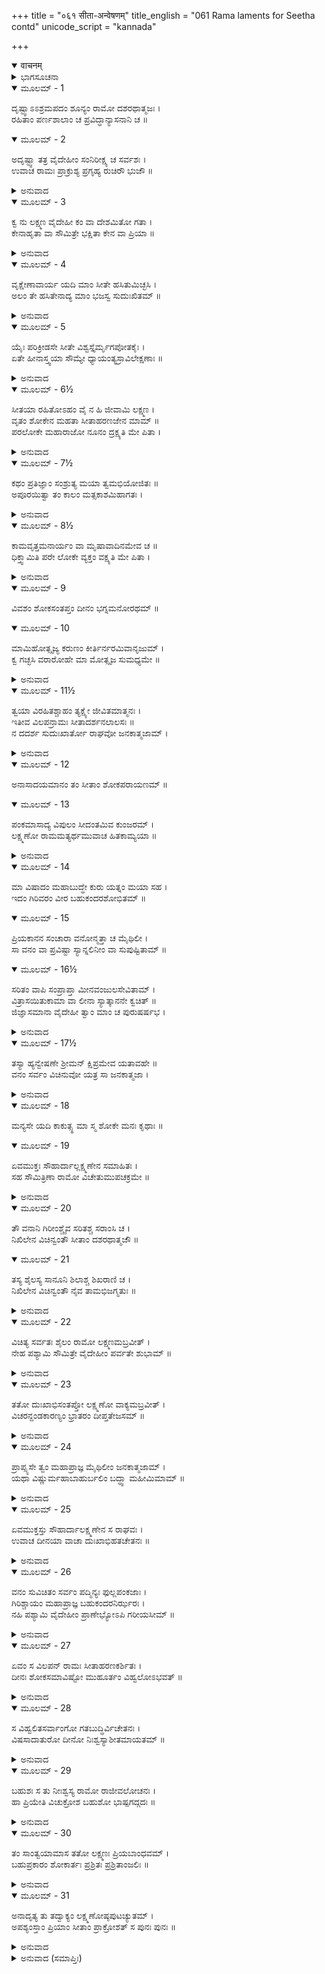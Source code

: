 +++
title = "०६१ सीता-अन्वेषणम्"
title_english = "061 Rama laments for Seetha contd"
unicode_script = "kannada"

+++
<details open><summary>वाचनम्</summary>

<div class="audioEmbed"  caption="श्रीराम-हरिसीताराममूर्ति-घनपाठिभ्यां वचनम्" src="https://archive.org/download/Ramayana-recitation-Sriram-harisItArAmamUrti-Ghanapaati-v2/Kanda_3/Kanda_3_ARK-061-Sitaa_Anveshanam.mp3"></div>
</details>



<details><summary>ಭಾಗಸೂಚನಾ</summary>

ಶ್ರೀರಾಮ ಲಕ್ಷ್ಮಣರಿಂದ ಪುನಃ ಸೀತೆಯ ಅನ್ವೇಷಣೆ, ಶ್ರೀರಾಮನ ವಿಲಾಪ
</details>

<details open><summary>ಮೂಲಮ್ - 1</summary>

ದೃಷ್ಟ್ವಾಽಽಶ್ರಮಪದಂ ಶೂನ್ಯಂ ರಾಮೋ ದಶರಥಾತ್ಮಜಃ ।  
ರಹಿತಾಂ ಪರ್ಣಶಾಲಾಂ ಚ ಪ್ರವಿದ್ಧಾನ್ಯಾಸನಾನಿ ಚ ॥
</details>

<details open><summary>ಮೂಲಮ್ - 2</summary>

ಅದೃಷ್ಟ್ವಾ ತತ್ರ ವೈದೇಹೀಂ ಸಂನಿರೀಕ್ಷ್ಯ ಚ ಸರ್ವಶಃ ।  
ಉವಾಚ ರಾಮಃ ಪ್ರಾಕ್ರುಶ್ಯ ಪ್ರಗೃಹ್ಯ ರುಚಿರೌ ಭುಜೌ ॥
</details>

<details><summary>ಅನುವಾದ</summary>

ಎಲ್ಲೆಡೆ ಹುಡುಕಿ ಶ್ರೀರಾಮನು ಲಕ್ಷ್ಮಣನೊಡನೆ ಪುನಃ ಆಶ್ರಮಕ್ಕೆ ಬಂದಾಗಲೂ ಪರ್ಣಶಾಲೆಯು ಶೂನ್ಯವಾಗಿತ್ತು. ಸೀತೆಯು ಇರಲಿಲ್ಲ. ಆಸನಗಳೆಲ್ಲ ಅಸ್ತವ್ಯಸ್ತವಾಗಿ ಬಿದ್ದಿದ್ದವು. ಆಶ್ರಮದ ಎಲ್ಲಕಡೆ ದಿಟ್ಟಿಸಿನೋಡಿದರೂ ವೈದೇಹಿಯು ಕಾಣದಿದ್ದಾಗ ಶ್ರೀರಾಮನು ತನ್ನ ಸುಂದರ ಭುಜಗಳನ್ನೆತ್ತಿ ಸೀತಾ-ಸೀತಾ ಎಂದು ಜೋರಾಗಿ ಕರೆಯುತ್ತಾ ಲಕ್ಷ್ಮಣನಲ್ಲಿ ಹೇಳಿದನು.॥1-2॥
</details>

<details open><summary>ಮೂಲಮ್ - 3</summary>

ಕ್ವ ನು ಲಕ್ಷ್ಮಣ ವೈದೇಹೀ ಕಂ ವಾ ದೇಶಮಿತೋ ಗತಾ ।  
ಕೇನಾಹೃತಾ ವಾ ಸೌಮಿತ್ರೇ ಭಕ್ಷಿತಾ ಕೇನ ವಾ ಪ್ರಿಯಾ ॥
</details>

<details><summary>ಅನುವಾದ</summary>

ತಮ್ಮ ಲಕ್ಷ್ಮಣ! ವೈದೇಹಿ ಎಲ್ಲಿರುವಳು? ಇಲ್ಲಿಂದ ಯಾವ ದೇಶಕ್ಕೆ ಹೋದಳು? ಸುಮಿತ್ರಾನಂದನ! ನನ್ನ ಪ್ರಿಯೆ ಸೀತೆಯನ್ನು ಯಾರು ಕದ್ದುಕೊಂಡು ಹೋದರು? ಅಥವಾ ಯಾವ ರಾಕ್ಷಸನು ತಿಂದುಹಾಕಿದನು.॥3॥
</details>

<details open><summary>ಮೂಲಮ್ - 4</summary>

ವೃಕ್ಷೇಣಾವಾರ್ಯ ಯದಿ ಮಾಂ ಸೀತೇ ಹಸಿತುಮಿಚ್ಛಸಿ ।  
ಅಲಂ ತೇ ಹಸಿತೇನಾದ್ಯ ಮಾಂ ಭಜಸ್ವ ಸುದುಃಖಿತಮ್ ॥
</details>

<details><summary>ಅನುವಾದ</summary>

(ಮತ್ತೆ ಅವನು ಸೀತೆಯನ್ನು ಸಂಬೋಧಿಸುತ್ತಾ) ಸೀತೇ! ನೀನು ಮರಗಳ ಮರೆಯಲ್ಲಿ ಅಡಗಿದ್ದು ನನ್ನೊಂದಿಗೆ ವಿನೋದ ಮಾಡುತ್ತಿದ್ದರೆ ಈ ಸಮಯ ಸರಿಯಲ್ಲ, ನಾನು ಬಹಳ ದುಃಖಿತನಾಗಿದ್ದನೆ. ನನ್ನ ಬಳಿಗೆ ಬಾ.॥4॥
</details>

<details open><summary>ಮೂಲಮ್ - 5</summary>

ಯೈಃ ಪರಿಕ್ರೀಡಸೇ ಸೀತೇ ವಿಶ್ವಸ್ತೈರ್ಮೃಗಪೋತಕೈಃ ।  
ಏತೇ ಹೀನಾಸ್ತ್ವಯಾ ಸೌಮ್ಯೇ ಧ್ಯಾಯಂತ್ಯಸ್ರಾವಿಲೇಕ್ಷಣಾಃ ॥
</details>

<details><summary>ಅನುವಾದ</summary>

ಸೌಮ್ಯಳಾದ ಸೀತೇ! ನೀನು ಅಪಾರ ವಿಶ್ವಾಸವನ್ನಿಟ್ಟಿದ್ದ ಈ ಜಿಂಕೆಮರಿಗಳೊಂದಿಗೆ ನೀನು ಆಟವಾಡುತ್ತಿದ್ದೆಯಲ್ಲ? ಅವು ಇಂದು ನೀನಿಲ್ಲದೆ ದುಃಖಿಯಾಗಿ ಕಣ್ಣೀರು ಸುರಿಸುತ್ತಾ ಚಿಂತಿತವಾಗಿವೆ.॥5॥
</details>

<details open><summary>ಮೂಲಮ್ - 6½</summary>

ಸೀತಯಾ ರಹಿತೋಽಹಂ ವೈ ನ ಹಿ ಜೀವಾಮಿ ಲಕ್ಷ್ಮಣ ।  
ವೃತಂ ಶೋಕೇನ ಮಹತಾ ಸೀತಾಹರಣಜೇನ ಮಾಮ್ ॥  
ಪರಲೋಕೇ ಮಹಾರಾಜೋ ನೂನಂ ದ್ರಕ್ಷ್ಯತಿ ಮೇ ಪಿತಾ ।
</details>

<details><summary>ಅನುವಾದ</summary>

ಲಕ್ಷ್ಮಣ! ಸೀತೆಯಿಲ್ಲದೆ ನಾನು ಬದುಕಿರಲಾರೆ, ಸೀತಾಪಹಾರದ ಮಹಾಶೋಕವು ನನ್ನನ್ನು ಆವರಿಸಿಕೊಂಡಿದೆ. ನಿಶ್ಚಯವಾಗಿ ಈಗ ಪರಲೋಕದಲ್ಲಿ ಇರುವ ನನ್ನ ತಂದೆಯು ನನ್ನನ್ನು ನೋಡುವರು.॥6½॥
</details>

<details open><summary>ಮೂಲಮ್ - 7½</summary>

ಕಥಂ ಪ್ರತಿಜ್ಞಾಂ ಸಂಶ್ರುತ್ಯ ಮಯಾ ತ್ವಮಭಿಯೋಜಿತಃ ॥  
ಅಪೂರಯಿತ್ವಾ ತಂ ಕಾಲಂ ಮತ್ಸಕಾಶಮಿಹಾಗತಃ ।
</details>

<details><summary>ಅನುವಾದ</summary>

ಅವರು ನನ್ನನ್ನು ನಿಂದಿಸುತ್ತಾ ಹೇಳುವರು - ನಾನಾದರೋ ನಿನಗೆ ವನವಾಸಕ್ಕಾಗಿ ಆಜ್ಞಾಪಿಸಿದ್ದೆ. ನೀನೂ ಕೂಡ ಅಲ್ಲಿರಲು ಪ್ರತಿಜ್ಞೆಮಾಡಿದ್ದೆ. ಮತ್ತೆ ಅಷ್ಟು ಸಮಯ ಅಲ್ಲಿರದೆ ಪ್ರತಿಜ್ಞೆಯನ್ನು ಪೂರ್ಣಗೊಳಿಸದೆಯೇ ಇಲ್ಲಿಗೆ ಏಕೆ ಬಂದೆ.॥7½॥
</details>

<details open><summary>ಮೂಲಮ್ - 8½</summary>

ಕಾಮವೃತ್ತಮನಾರ್ಯಂ ವಾ ಮೃಷಾವಾದಿನಮೇವ ಚ ॥  
ಧಿಕ್ತ್ವಾಮಿತಿ ಪರೇ ಲೋಕೇ ವ್ಯಕ್ತಂ ವಕ್ಷ್ಯತಿ ಮೇ ಪಿತಾ ।
</details>

<details><summary>ಅನುವಾದ</summary>

ನಿನ್ನಂತಹ ಸ್ವೇಚ್ಛಾಚಾರೀ, ಅನಾರ್ಯ, ಮಿಥ್ಯಾವಾದಿಗೆ ಧಿಕ್ಕಾರವಿರಲಿ. ಹೀಗೆ ಪರಲೋಕದಲ್ಲಿ ತಂದೆಯವರು ನನ್ನನ್ನು ಖಂಡಿತವಾಗಿ ಕೇಳುವರು.॥8½॥
</details>

<details open><summary>ಮೂಲಮ್ - 9</summary>

ವಿವಶಂ ಶೋಕಸಂತಪ್ತಂ ದೀನಂ ಭಗ್ನಮನೋರಥಮ್ ॥
</details>

<details open><summary>ಮೂಲಮ್ - 10</summary>

ಮಾಮಿಹೋತ್ಸೃಜ್ಯ ಕರುಣಂ ಕೀರ್ತಿರ್ನರಮಿವಾನೃಜುಮ್ ।  
ಕ್ವ ಗಚ್ಛಸಿ ವರಾರೋಹೇ ಮಾ ಮೋತ್ಸೃಜ ಸುಮಧ್ಯಮೇ ॥
</details>

<details><summary>ಅನುವಾದ</summary>

ವರಾರೋಹೆ! ಸೀತೇ! ನಾನು ವಿವಶ, ಶೋಕಸಂತಪ್ತ, ದೀನ, ಭಗ್ನಮನೋರಥನಾಗಿ ಕರುಣಾಜನಕ ಅವಸ್ಥೆಯಲ್ಲಿ ಬಿದ್ದಿರುವೆನು. ಕುಟಿಲ ಮನುಷ್ಯನನ್ನು ಕೀರ್ತಿಯು ತ್ಯಜಿಸುವಂತೆಯೇ ನೀನು ಇಲ್ಲಿ ನನ್ನನ್ನು ಬಿಟ್ಟು ಎಲ್ಲಿಗೆ ಹೊರಟು ಹೋಗಿರುವೆ? ನನ್ನನ್ನು ಬಿಟ್ಟು ಹೋಗಬೇಡ, ಬಿಟ್ಟು ಹೋಗಬೇಡ.॥9-10॥
</details>

<details open><summary>ಮೂಲಮ್ - 11½</summary>

ತ್ವಯಾ ವಿರಹಿತಶ್ಚಾಹಂ ತ್ಯಕ್ಷ್ಯೇ ಜೀವಿತಮಾತ್ಮನಃ ।  
ಇತೀವ ವಿಲಪನ್ರಾಮಃ ಸೀತಾದರ್ಶನಲಾಲಸಃ ॥  
ನ ದದರ್ಶ ಸುದುಃಖಾರ್ತೋ ರಾಘವೋ ಜನಕಾತ್ಮಜಾಮ್ ।
</details>

<details><summary>ಅನುವಾದ</summary>

ನಿನ್ನ ವಿಯೋಗದಲ್ಲಿ ನಾನು ಪ್ರಾಣ ತ್ಯಾಗ ಮಾಡುವೆನು. ಹೀಗೆ ಅತ್ಯಂತ ದುಃಖಿತನಾಗಿ ವಿಲಾಪಿಸುತ್ತಿರುವ ರಘುಕುಲನಂದನ ಶ್ರೀರಾಮನು ಸೀತೆಯ ದರ್ಶನಕ್ಕಾಗಿ ಅತ್ಯಂತ ಉತ್ಕಂಠಿತನಾದವನು, ಆದರೂ ಅವನಿಗೆ ಜಾನಕಿಯು ಕಂಡುಬಂದಿಲ್ಲ.॥11½॥
</details>

<details open><summary>ಮೂಲಮ್ - 12</summary>

ಅನಾಸಾದಯಮಾನಂ ತಂ ಸೀತಾಂ ಶೋಕಪರಾಯಣಮ್ ॥
</details>

<details open><summary>ಮೂಲಮ್ - 13</summary>

ಪಂಕಮಾಸಾದ್ಯ ವಿಪುಲಂ ಸೀದಂತಮಿವ ಕುಂಜರಮ್ ।  
ಲಕ್ಷ್ಮಣೋ ರಾಮಮತ್ಯರ್ಥಮುವಾಚ ಹಿತಕಾಮ್ಯಯಾ ॥
</details>

<details><summary>ಅನುವಾದ</summary>

ಭಾರೀ ಕೆಸರಿನಲ್ಲಿ ಸಿಕ್ಕಿಹಾಕಿಕೊಂಡು ಕಷ್ಟಪಡುತ್ತಿರುವ ಆನೆಯಂತೆ ಸೀತೆಯನ್ನು ಪಡೆಯದೆ ಅತ್ಯಂತ ಶೋಕದಲ್ಲಿ ಮುಳುಗಿದ ಶ್ರೀರಾಮನ ಹಿತದ ಕಾಮನೆಯಿಂದ ಲಕ್ಷ್ಮಣನು ಅವನಲ್ಲಿ ಹೀಗೆ ಹೇಳಿದನು.॥12-13॥
</details>

<details open><summary>ಮೂಲಮ್ - 14</summary>

ಮಾ ವಿಷಾದಂ ಮಹಾಬುದ್ಧೇ ಕುರು ಯತ್ನಂ ಮಯಾ ಸಹ ।  
ಇದಂ ಗಿರಿವರಂ ವೀರ ಬಹುಕಂದರಶೋಭಿತಮ್ ॥
</details>

<details open><summary>ಮೂಲಮ್ - 15</summary>

ಪ್ರಿಯಕಾನನ ಸಂಚಾರಾ ವನೋನ್ಮತ್ತಾ ಚ ಮೈಥಿಲೀ ।  
ಸಾ ವನಂ ವಾ ಪ್ರವಿಷ್ಟಾ ಸ್ಯಾನ್ನಲಿನೀಂ ವಾ ಸುಪುಷ್ಟಿತಾಮ್ ॥
</details>

<details open><summary>ಮೂಲಮ್ - 16½</summary>

ಸರಿತಂ ವಾಪಿ ಸಂಪ್ರಾಪ್ತಾ ಮೀನವಂಜುಲಸೇವಿತಾಮ್ ।  
ವಿತ್ರಾಸಯಿತುಕಾಮಾ ವಾ ಲೀನಾ ಸ್ಯಾತ್ಕಾನನೇ ಕ್ವಚಿತ್ ॥  
ಜಿಜ್ಞಾಸಮಾನಾ ವೈದೇಹೀ ತ್ವಾಂ ಮಾಂ ಚ ಪುರುಷರ್ಷಭ ।
</details>

<details><summary>ಅನುವಾದ</summary>

ಮಹಾಬಾಹೋ! ನೀನು ವಿಷಾದಪಡಬೇಡ, ನನ್ನೊಂದಿಗೆ ಸೀತೆಯನ್ನು ಹುಡುಕಲು ಪ್ರಯತ್ನಿಸು. ವೀರವರನೇ! ಎದುರಿಗೆ ಅನೇಕ ಗುಹೆಗಳಿಂದ ಕೂಡಿದ ಎತ್ತರವಾದ ಪರ್ವತವು ಕಂಡು ಬರುತ್ತಿದೆಯಲ್ಲ, ಮಿಥಿಲೇಶಕುಮಾರಿಗೆ ವನದಲ್ಲಿ ತಿರುಗಾಡುವುದು ಪ್ರಿಯವಾಗಿತ್ತು. ಆದ್ದರಿಂದ ವನಕ್ಕೆ ಹೋಗಿರಬಹುದು, ಅಥವಾ ಸುಂದರ ಕಮಲಪುಷ್ಪಗಳಿಂದ ತುಂಬಿದ ಈ ಸರೋವರದ ಬಳಿಗೆ ಅಥವಾ ಬೆಟ್ಟಗಳಿಂದ ಸುಶೋಭಿತ ನದಿಯ ತೀರಕ್ಕೆ ಹೋಗಿರಬಹುದು. ಪುರುಷ ಪ್ರವರ! ನಮ್ಮನ್ನು ಹೆದರಿಸಲು ಅಥವಾ ನಾವಿಬ್ಬರು ಹೆದರುತ್ತೇವೊ ಇಲ್ಲವೋ ಎಂಬುದನ್ನು ನೋಡಲು ಕಾಡಿನಲ್ಲಿ ಎಲ್ಲಾದರೂ ಅಡಗಿರಬಹುದು.॥14-16½॥
</details>

<details open><summary>ಮೂಲಮ್ - 17½</summary>

ತಸ್ಯಾ ಹ್ಯನ್ವೇಷಣೇ ಶ್ರೀಮನ್ ಕ್ಷಿಪ್ರಮೇವ ಯತಾವಹೇ ॥  
ವನಂ ಸರ್ವಂ ವಿಚಿನುವೋ ಯತ್ರ ಸಾ ಜನಕಾತ್ಮಜಾ ।
</details>

<details><summary>ಅನುವಾದ</summary>

ಆದ್ದರಿಂದ ಶ್ರೀಮಾನ್ ರಾಮ! ವನದಲ್ಲಿ ಇಲ್ಲೇ ಎಲ್ಲಾದರೂ ಜಾನಕಿಯು ಇರುವ ಸಂಭವವಿದೆ. ಆ ಎಲ್ಲ ಸ್ಥಾನಗಳನ್ನು ನಾವಿಬ್ಬರೂ ಬೇಗನೇ ಆಕೆಯನ್ನು ಹುಡುಕಲು ಪ್ರಯತ್ನಿಸೋಣ.॥17½॥
</details>

<details open><summary>ಮೂಲಮ್ - 18</summary>

ಮನ್ಯಸೇ ಯದಿ ಕಾಕುತ್ಸ್ಥ ಮಾ ಸ್ಮ ಶೋಕೇ ಮನಃ ಕೃಥಾಃ ॥
</details>

<details open><summary>ಮೂಲಮ್ - 19</summary>

ಏವಮುಕ್ತಃ ಸೌಹಾರ್ದಾಲ್ಲಕ್ಷ್ಮಣೇನ ಸಮಾಹಿತಃ ।  
ಸಹ ಸೌಮಿತ್ರಿಣಾ ರಾಮೋ ವಿಚೇತುಮುಪಚಕ್ರಮೇ ॥
</details>

<details><summary>ಅನುವಾದ</summary>

ರಘುನಂದನ! ನನ್ನ ಮಾತು ನಿನಗೆ ಸರಿಕಂಡರೆ ನೀನು ಶೋಕವನ್ನು ಬಿಡು. ಲಕ್ಷ್ಮಣನು ಈ ಪ್ರಕಾರ ಸೌಹಾರ್ದತೆಯಿಂದ ಸಮಜಾಯಿಸಿದಾಗ ಶ್ರೀರಾಮದಂದ್ರನು ಎಚ್ಚರಗೊಂಡು, ಅವನು ಸುಮಿತ್ರಾನಂದನನ ಜೊತೆಗೆ ಸೀತೆಯನ್ನು ಹುಡುಕಲು ಪ್ರಾರಂಭಿಸಿದನು.॥18-19॥
</details>

<details open><summary>ಮೂಲಮ್ - 20</summary>

ತೌ ವನಾನಿ ಗಿರೀಂಶ್ಚೈವ ಸರಿತಶ್ಚ ಸರಾಂಸಿ ಚ ।  
ನಿಖಿಲೇನ ವಿಚಿನ್ವಂತೌ ಸೀತಾಂ ದಶರಥಾತ್ಮಜೌ ॥
</details>

<details open><summary>ಮೂಲಮ್ - 21</summary>

ತಸ್ಯ ಶೈಲಸ್ಯ ಸಾನೂನಿ ಶಿಲಾಶ್ಚ ಶಿಖರಾಣಿ ಚ ।  
ನಿಖಿಲೇನ ವಿಚಿನ್ವಂತೌ ನೈವ ತಾಮಭಿಜಗ್ಮತುಃ ॥
</details>

<details><summary>ಅನುವಾದ</summary>

ದಶರಥನ ಆ ಪುತ್ರರಿಬ್ಬರೂ ಸೀತೆಯನ್ನು ಹುಡುಕುತ್ತಾ ವನಗಳಲ್ಲಿ, ಪರ್ವತಗಳಲ್ಲಿ, ನದಿಗಳಲ್ಲಿ, ಸರೋವರದ ತೀರಗಳಲ್ಲಿ ಸುತ್ತುತ್ತಾ ಪೂರ್ಣ ಪ್ರಯತ್ನದೊಂದಿಗೆ ಅರಸಿದರು. ಆ ಪರ್ವತ ಶಿಖರಗಳಲ್ಲಿ, ಬಂಡೆಗಳ ನಡುವೆ ಚೆನ್ನಾಗಿ ಹುಡುಕಿದರು. ಆದರೆ ಎಲ್ಲಿಯೂ ಆಕೆಯ ಸುಳಿವು ಸಿಗಲಿಲ್ಲ.॥20-21॥
</details>

<details open><summary>ಮೂಲಮ್ - 22</summary>

ವಿಚಿತ್ಯ ಸರ್ವತಃ ಶೈಲಂ ರಾಮೋ ಲಕ್ಷ್ಮಣಮಬ್ರವೀತ್ ।  
ನೇಹ ಪಶ್ಯಾಮಿ ಸೌಮಿತ್ರೇ ವೈದೇಹೀಂ ಪರ್ವತೇ ಶುಭಾಮ್ ॥
</details>

<details><summary>ಅನುವಾದ</summary>

ಪರ್ವತದ ಎಲ್ಲೆಡೆ ಹುಡುಕಿ ಶ್ರೀರಾಮನು ಲಕ್ಷ್ಮಣನಲ್ಲಿ ಹೇಳಿದನು - ಸೌಮಿತ್ರಿಯೇ! ಈ ಪರ್ವತದಲ್ಲಾದರೋ ನಾನು ಸುಂದರ ವೈದೇಹಿಯನ್ನು ನೋಡಿಲ್ಲ.॥22॥
</details>

<details open><summary>ಮೂಲಮ್ - 23</summary>

ತತೋ ದುಃಖಾಭಿಸಂತಪ್ತೋ ಲಕ್ಷ್ಮಣೋ ವಾಕ್ಯಮಬ್ರವೀತ್ ।  
ವಿಚರನ್ದಂಡಕಾರಣ್ಯಂ ಭ್ರಾತರಂ ದೀಪ್ತತೇಜಸಮ್ ॥
</details>

<details><summary>ಅನುವಾದ</summary>

ದುಃಖದಿಂದ ಸಂತಪ್ತನಾದ ಲಕ್ಷ್ಮಣನು ದಂಡಕಾರಣ್ಯದಲ್ಲಿ ಅಲೆಯುತ್ತಾ ಉದ್ದೀಪ್ತ ತೇಜಸ್ವೀ ತನ್ನಣ್ಣನಲ್ಲಿ ಹೀಗೆಂದನು .॥23॥
</details>

<details open><summary>ಮೂಲಮ್ - 24</summary>

ಪ್ರಾಪ್ಸ್ಯಸೇ ತ್ವಂ ಮಹಾಪ್ರಾಜ್ಞ ಮೈಥಿಲೀಂ ಜನಕಾತ್ಮಜಾಮ್ ।  
ಯಥಾ ವಿಷ್ಣುರ್ಮಹಾಬಾಹುರ್ಬಲಿಂ ಬದ್ಧ್ವಾ ಮಹೀಮಿಮಾಮ್ ॥
</details>

<details><summary>ಅನುವಾದ</summary>

ಮಹಾಮತೇ! ಮಹಾಬಾಹು ಭಗವಾನ್ ವಿಷ್ಣು ಬಲಿರಾಜನನ್ನು ಬಂಧಿಸಿ ಈ ಪೃಥಿವಿಯನ್ನು ಪಡೆದಂತೆಯೇ, ನೀವೂ ಕೂಡ ಮಿಥಿಲೇಶ ಕುಮಾರಿ ಜಾನಕಿಯನ್ನು ಪಡೆಯುವಿರಿ.॥24॥
</details>

<details open><summary>ಮೂಲಮ್ - 25</summary>

ಏವಮುಕ್ತಸ್ತು ಸೌಹಾರ್ದಾಲಕ್ಷ್ಮಣೇನ ಸ ರಾಘವಃ ।  
ಉವಾಚ ದೀನಯಾ ವಾಚಾ ದುಃಖಾಭಿಹತಚೇತನಃ ॥
</details>

<details><summary>ಅನುವಾದ</summary>

ವೀರ ಲಕ್ಷ್ಮಣನು ಹೀಗೆ ಹೇಳಿದಾಗ ದುಃಖದಿಂದ ವ್ಯಾಕುಲಚಿತ್ತನಾದ ಶ್ರೀರಾಮನು ದೀನವಾಣಿಯಿಂದ ಇಂತೆಂದನು.॥25॥
</details>

<details open><summary>ಮೂಲಮ್ - 26</summary>

ವನಂ ಸುವಿಚಿತಂ ಸರ್ವಂ ಪದ್ಮಿನ್ಯಃ ಫುಲ್ಲಪಂಕಜಾಃ ।  
ಗಿರಿಶ್ಚಾಯಂ ಮಹಾಪ್ರಾಜ್ಞ ಬಹುಕಂದರನಿರ್ಝರಃ ।  
ನಹಿ ಪಶ್ಯಾಮಿ ವೈದೇಹೀಂ ಪ್ರಾಣೇಭ್ಯೋಽಪಿ ಗರೀಯಸೀಮ್ ॥
</details>

<details><summary>ಅನುವಾದ</summary>

ಮಹಾಪ್ರಾಜ್ಞ ಲಕ್ಷ್ಮಣ! ನಾನು ಇಡೀ ವನವನ್ನು ಹುಡುಕಿದೆ. ಅರಳಿದ ಕಮಲಗಳಿಂದ ತುಂಬಿದ ಸರೋವರಗಳನ್ನು ನೋಡಿ ಬಿಟ್ಟೆ. ಅನೇಕ ಗುಹೆಗಳಿಂದ, ಜಲಪಾತಗಳಿಂದ ಸುಶೋಭಿತ ಈ ಪರ್ವತವನ್ನೂ ಪೂರಾ ಹುಡುಕಿಬಿಟ್ಟೆ ಆದರೆ ನನಗೆ ನನ್ನ ಪ್ರಾಣಕ್ಕಿಂತಲೂ ಪ್ರಿಯಳಾದ ವೈದೇಹಿಯು ಎಲ್ಲಿಯೂ ಕಂಡುಬಂದಿಲ್ಲ.॥26॥
</details>

<details open><summary>ಮೂಲಮ್ - 27</summary>

ಏವಂ ಸ ವಿಲಪನ್ ರಾಮಃ ಸೀತಾಹರಣಕರ್ಶಿತಃ ।  
ದೀನಃ ಶೋಕಸಮಾವಿಷ್ಟೋ ಮುಹೂರ್ತಂ ವಿಹ್ವಲೋಽಭವತ್ ॥
</details>

<details><summary>ಅನುವಾದ</summary>

ಈ ಪ್ರಕಾರ ಸೀತಾಪಹರಣದ ಕಷ್ಟದಿಂದ ಪೀಡಿತನಾಗಿ, ವಿಲಾಪಿಸುತ್ತಿರುವ ಶ್ರೀರಾಮಚಂದ್ರನು ದೀನ ಮತ್ತು ಶೋಕಮಗ್ನನಾಗಿ ಎರಡುಗಳಿಗೆ ಅತ್ಯಂತ ದುಃಖಿತನಾಗಿದ್ದನು.॥27॥
</details>

<details open><summary>ಮೂಲಮ್ - 28</summary>

ಸ ವಿಹ್ವಲಿತಸರ್ವಾಂಗೋ ಗತಬುದ್ಧಿರ್ವಿಚೇತನಃ ।  
ವಿಷಸಾದಾತುರೋ ದೀನೋ ನಿಃಶ್ವಸ್ಯಾಶೀತಮಾಯತಮ್ ॥
</details>

<details><summary>ಅನುವಾದ</summary>

ಅವನ ಶರೀರವೆಲ್ಲ ಶಿಥಿಲವಾಯಿತು, ಬುದ್ಧಿಯು ಕೆಲಸ ಮಾಡದಾಯಿತು, ಚೈತನ್ಯ ಉಡುಗಿದಂತಾಯಿತು, ಅವನು ಬಿಗಿಯುಸಿರು ಬಿಡುತ್ತಾ ದೀರ್ಘವಾಗಿ ನಿಟ್ಟುಸಿರುಬಿಡುತ್ತಾ ವಿಷಾದದಲ್ಲಿ ಮುಳುಗಿದನು.॥28॥
</details>

<details open><summary>ಮೂಲಮ್ - 29</summary>

ಬಹುಶಃ ಸ ತು ನೀಃಶ್ವಸ್ಯ ರಾಮೋ ರಾಜೀವಲೋಚನಃ ।  
ಹಾ ಪ್ರಿಯೇತಿ ವಿಚುಕ್ರೋಶ ಬಹುಶೋ ಭಾಷ್ಪಗದ್ಗದಃ ॥
</details>

<details><summary>ಅನುವಾದ</summary>

ಪದೇ-ಪದೇ ನಿಟ್ಟುಸಿರು ಬಿಡುತ್ತಾ ಕಮಲನಯನ ಶ್ರೀರಾಮನು ಕಂಬನಿ ತುಂಬಿ ಗದ್ಗದ ವಾಣಿಯಿಂದ ಹಾ ಪ್ರಿಯೇ! ಎಂದು ಹೇಳುತ್ತಾ ಬಹಳವಾಗಿ ಅಳತೊಡಗಿದನು.॥29॥
</details>

<details open><summary>ಮೂಲಮ್ - 30</summary>

ತಂ ಸಾಂತ್ವಯಾಮಾಸ ತತೋ ಲಕ್ಷ್ಮಣಃ ಪ್ರಿಯಬಾಂಧವಮ್ ।  
ಬಹುಪ್ರಕಾರಂ ಶೋಕಾರ್ತಃ ಪ್ರಶ್ರಿತಃ ಪ್ರಶ್ರಿತಾಂಜಲಿಃ ॥
</details>

<details><summary>ಅನುವಾದ</summary>

ಆಗ ಶೋಕವಿಹ್ವಲನಾದ ಲಕ್ಷ್ಮಣನು ವಿನೀತಭಾವದಿಂದ ಕೈ ಮುಗಿದುಕೊಂಡು ತನ್ನ ಪ್ರೀತಿಯ ಅಣ್ಣನಿಗೆ ಅನೇಕ ವಿಧದಿಂದ ಸಾಂತ್ವನ ನೀಡಿದನು.॥30॥
</details>

<details open><summary>ಮೂಲಮ್ - 31</summary>

ಅನಾದೃತ್ಯ ತು ತದ್ವಾಕ್ಯಂ ಲಕ್ಷ್ಮಣೋಷ್ಠಪುಟಚ್ಯುತಮ್ ।  
ಅಪಶ್ಯಂಸ್ತಾಂ ಪ್ರಿಯಾಂ ಸೀತಾಂ ಪ್ರಾಕ್ರೋಶತ್ ಸ ಪುನಃ ಪುನಃ ॥
</details>

<details><summary>ಅನುವಾದ</summary>

ಲಕ್ಷ್ಮಣನು ಆಡಿದ ಮಾತನ್ನು ಆದರಿಸದೆ ಶ್ರೀರಾಮಚಂದ್ರನು ತನ್ನ ಪ್ರಿಯ ಪತ್ನೀ ಸೀತೆಯನ್ನು ನೋಡದಿದ್ದರಿಂದ ಆಕೆಯನ್ನು ಪದೇ-ಪದೇ ಕರೆಯತೊಡಗಿದನು.॥31॥
</details>

<details><summary>ಅನುವಾದ (ಸಮಾಪ್ತಿಃ)</summary>

ಶ್ರೀ ವಾಲ್ಮೀಕಿವಿರಚಿತ ಆರ್ಷರಾಮಾಯಣ ಆದಿಕಾವ್ಯದ ಅರಣ್ಯ ಕಾಂಡದಲ್ಲಿ ಅರವತ್ತೊಂದನೆಯ ಸರ್ಗ ಸಂಪೂರ್ಣವಾಯಿತು.॥61॥
</details>

